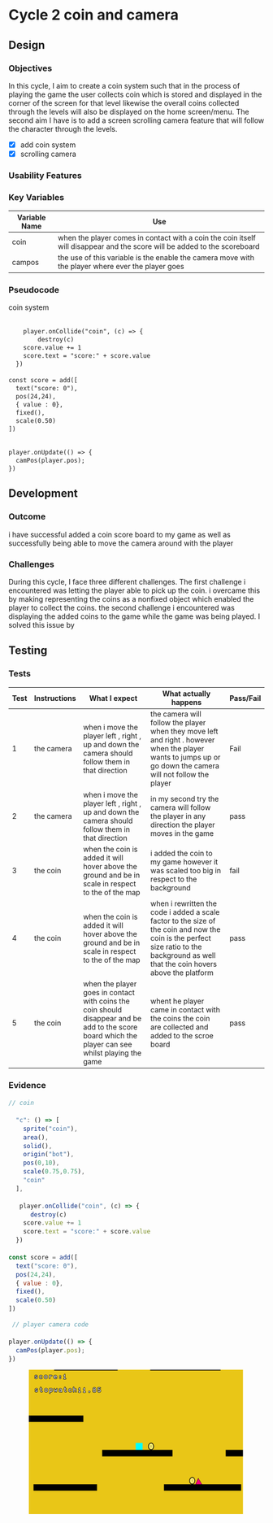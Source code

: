 # Cycle 2 coin and camera

##

## Design

### Objectives

In this cycle, I aim to create a coin system such that in the process of playing the game the user collects coin which is stored and displayed in the corner of the screen for that level likewise the overall coins collected through the levels will also be displayed on the home screen/menu. The second aim I have is to add a screen scrolling camera feature that will follow the character through the levels. &#x20;

* [x] add coin system&#x20;
* [x] scrolling camera&#x20;

### Usability Features

&#x20;&#x20;

### Key Variables

| Variable Name | Use                                                                                                                          |
| ------------- | ---------------------------------------------------------------------------------------------------------------------------- |
| coin          | when the player comes in contact with a  coin the coin itself will disappear and the score  will be added to the scoreboard  |
|  campos       | the use of this variable  is the enable the camera move with the player where ever the player goes                           |

### Pseudocode

coin system

```

	player.onCollide("coin", (c) => {
		destroy(c)
    score.value += 1
    score.text = "score:" + score.value
  })

const score = add([
  text("score: 0"),
  pos(24,24),
  { value : 0},
  fixed(),
  scale(0.50)
])


```

```
player.onUpdate(() => {
  camPos(player.pos);  
})
```

## Development

### Outcome

i have successful added a coin score board to my game as well as successfully  being able to move the camera around with the player&#x20;

### Challenges

During this cycle, I face three different challenges. The first challenge i encountered was letting the player able to pick up the coin. i overcame this by making representing the coins as a nonfixed object which enabled the player to collect the coins. the second challenge i encountered was displaying the added coins to the game while the game was being played. I solved this issue by&#x20;

## Testing



### Tests

| Test | Instructions | What I expect                                                                                                                                        | What actually happens                                                                                                                                                                    | Pass/Fail |
| ---- | ------------ | ---------------------------------------------------------------------------------------------------------------------------------------------------- | ---------------------------------------------------------------------------------------------------------------------------------------------------------------------------------------- | --------- |
| 1    | the camera   | when i move the player left , right , up and down the camera should follow them in that direction                                                    | the camera will follow the player when they move left and right . however when the player wants to jumps up or go down the camera will not follow the player                             | Fail      |
| 2    | the camera   | when i move the player left , right , up and down the camera should follow them in that direction                                                    | in my second try the camera will follow the player in any direction the player moves in the game                                                                                         | pass      |
| 3    | the coin     | when the coin is added it will hover  above the ground and be in scale in respect to the of the map                                                  | i added the coin to my game however it was scaled too big in respect to the background                                                                                                   | fail      |
| 4    | the coin     | when the coin is added it will hover  above the ground and be in scale in respect to the of the map                                                  | when i rewritten the code i added a  scale factor to the size of the coin and now the coin is the perfect size ratio to the background as well that  the coin hovers above the platform  | pass      |
| 5    | the coin     | when the player goes in contact with coins the coin should disappear and be add to the score board which the player can see whilst playing the game  | whent he player came in contact with the coins the coin are collected and added to the scroe board                                                                                       | pass      |

### Evidence



```javascript
// coin 
   
  "c": () => [
    sprite("coin"),
    area(),
    solid(),
    origin("bot"),
    pos(0,10),
    scale(0.75,0.75),
    "coin"
  ],
               
   player.onCollide("coin", (c) => {
      destroy(c)
    score.value += 1
    score.text = "score:" + score.value
  })

const score = add([
  text("score: 0"),
  pos(24,24),
  { value : 0},
  fixed(),
  scale(0.50)
])

```

```javascript
 // player camera code 
 
player.onUpdate(() => {
  camPos(player.pos);  
})
```

<figure><img src="../.gitbook/assets/image.png" alt=""><figcaption></figcaption></figure>
